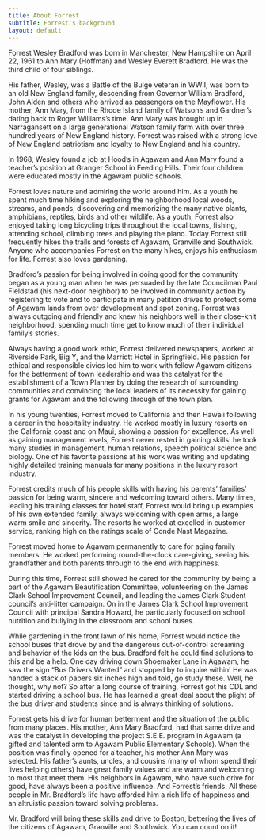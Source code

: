```yaml
---
title: About Forrest
subtitle: Forrest's background
layout: default
---
```

Forrest Wesley Bradford was born in Manchester, New Hampshire on April 22, 1961 to Ann Mary (Hoffman) and Wesley Everett Bradford. He was the third child of four siblings.

His father, Wesley, was a Battle of the Bulge veteran in WWII, was born to an old New England family, descending from Governor William Bradford, John Alden and others who arrived as passengers on the Mayflower. His mother, Ann Mary, from the Rhode Island family of Watson’s and Gardner’s dating back to Roger Williams’s time.  Ann Mary was brought up in Narragansett on a large generational Watson family farm with over three hundred years of New England history.   Forrest was raised with a strong love of New England patriotism and loyalty to New England and his country.

In 1968, Wesley found a job at Hood’s in Agawam and Ann Mary found a teacher’s position at Granger School in Feeding Hills.  Their four children were educated mostly in the Agawam public schools.

Forrest loves nature and admiring the world around him.  As a youth he spent much time hiking and exploring the neighborhood local woods, streams, and ponds, discovering and memorizing the many native plants, amphibians, reptiles, birds and other wildlife.  As a youth, Forrest also enjoyed taking long bicycling trips throughout the local towns, fishing, attending school, climbing trees and playing the piano.  Today Forrest still frequently hikes the trails and forests of Agawam, Granville and Southwick.  Anyone who accompanies Forrest on the many hikes, enjoys his enthusiasm for life.  Forrest also loves gardening.

Bradford’s passion for being involved in doing good for the community began as a young man when he was persuaded by the late Councilman Paul Fieldstad (his next-door neighbor) to be involved in community action by registering to vote and to participate in many petition drives to protect some of Agawam lands from over development and spot zoning.  Forrest was always outgoing and friendly and knew his neighbors well in their close-knit neighborhood, spending much time get to know much of their individual family’s stories.

Always having a good work ethic, Forrest delivered newspapers, worked at Riverside Park, Big Y, and the Marriott Hotel in Springfield.   His passion for ethical and responsible civics led him to work with fellow Agawam citizens for the betterment of town leadership and was the catalyst for the establishment of a Town Planner by doing the research of surrounding communities and convincing the local leaders of its necessity for gaining grants for Agawam and the following through of the town plan.

In his young twenties, Forrest moved to California and then Hawaii following a career in the hospitality industry.  He worked mostly in luxury resorts on the California coast and on Maui, showing a passion for excellence.  As well as gaining management levels, Forrest never rested in gaining skills:  he took many studies in management, human relations, speech political science and biology.  One of his favorite passions at his work was writing and updating highly detailed training manuals for many positions in the luxury resort industry.  

Forrest credits much of his people skills with having his parents’ families’ passion for being warm, sincere and welcoming toward others.  Many times, leading his training classes for hotel staff, Forrest would bring up examples of his own extended family, always welcoming with open arms, a large warm smile and sincerity.  The resorts he worked at excelled in customer service, ranking high on the ratings scale of Conde Nast Magazine.  

Forrest moved home to Agawam permanently to care for aging family members. He worked performing round-the-clock care-giving, seeing his grandfather and both parents through to the end with happiness.  

During this time, Forrest still showed he cared for the community by being a part of the Agawam Beautification Committee, volunteering on the James Clark School Improvement Council, and leading the James Clark Student council’s anti-litter campaign.  On in the James Clark School Improvement Council with principal Sandra Howard, he particularly focused on school nutrition and bullying in the classroom and school buses.  

While gardening in the front lawn of his home, Forrest would notice the school buses that drove by and the dangerous out-of-control screaming and behavior of the kids on the bus.  Bradford felt he could find solutions to this and be a help.  One day driving down Shoemaker Lane in Agawam, he saw the sign “Bus Drivers Wanted” and stopped by to inquire within!  He was handed a stack of papers six inches high and told, go study these.  Well, he thought, why not?   So after a long course of training, Forrest got his CDL and started driving a school bus.   He has learned a great deal about the plight of the bus driver and students since and is always thinking of solutions.

Forrest gets his drive for human betterment and the situation of the public from many places.  His mother, Ann Mary Bradford, had that same drive and was the catalyst in developing the project S.E.E. program in Agawam (a gifted and talented arm to Agawam Public Elementary Schools). When the position was finally opened for a teacher, his mother Ann Mary was selected. His father’s aunts, uncles, and cousins (many of whom spend their lives helping others) have great family values and are warm and welcoming to most that meet them.  His neighbors in Agawam, who have such drive for good, have always been a positive influence.  And Forrest’s friends.   All these people in Mr. Bradford’s life have afforded him a rich life of happiness and an altruistic passion toward solving problems.  

Mr. Bradford will bring these skills and drive to Boston, bettering the lives of the citizens of Agawam, Granville and Southwick. You can count on it!
